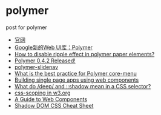 polymer
=======

post for polymer

* [官网](http://www.polymer-project.org/)
* [Google新的Web UI库：Polymer](http://www.csdn.net/article/2013-05-17/2815334-Polymer)
* [How to disable ripple effect in polymer paper elements?](http://stackoverflow.com/questions/26831568/how-to-disable-ripple-effect-in-polymer-paper-elements)
* [Polymer 0.4.2 Released!](https://blog.polymer-project.org/releases/2014/10/02/release-0.4.2/)
* [polymer-slidenav](http://component.kitchen/components/nobitagit/polymer-slidenav)
* [What is the best practice for Polymer core-menu](http://stackoverflow.com/questions/24614680/what-is-the-best-practice-for-polymer-core-menu)
* [Building single page apps using web components](https://www.polymer-project.org/articles/spa.html)
* [What do /deep/ and ::shadow mean in a CSS selector?](http://stackoverflow.com/questions/25609678/what-do-deep-and-shadow-mean-in-a-css-selector)
* [css-scoping in w3.org](http://dev.w3.org/csswg/css-scoping/#selectordef-deep)
* [A Guide to Web Components](http://css-tricks.com/modular-future-web-components/)
* [Shadow DOM CSS Cheat Sheet](http://robdodson.me/shadow-dom-css-cheat-sheet/)

